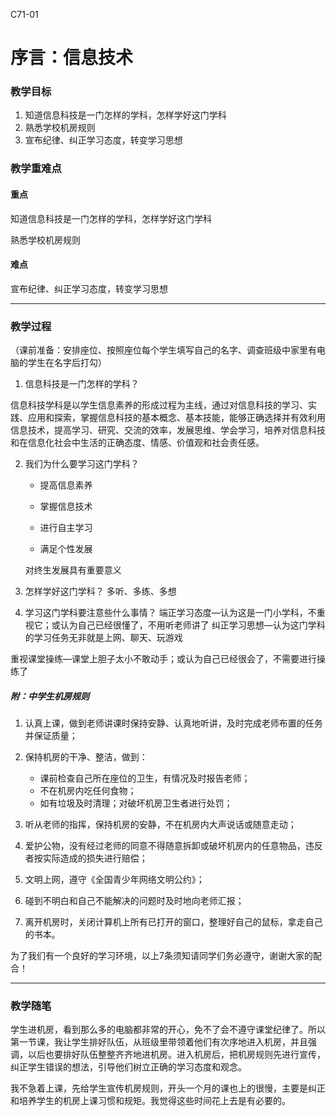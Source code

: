 C71-01

# 序言：信息技术

### 教学目标
1. 知道信息科技是一门怎样的学科，怎样学好这门学科
2. 熟悉学校机房规则
3. 宣布纪律、纠正学习态度，转变学习思想

### 教学重难点
#### 重点
知道信息科技是一门怎样的学科，怎样学好这门学科

熟悉学校机房规则

#### 难点
 宣布纪律、纠正学习态度，转变学习思想

------

### 教学过程
（课前准备：安排座位、按照座位每个学生填写自己的名字、调查班级中家里有电脑的学生在名字后打勾）

1. 信息科技是一门怎样的学科？

  信息科技学科是以学生信息素养的形成过程为主线，通过对信息科技的学习、实践、应用和探索，掌握信息科技的基本概念、基本技能，能够正确选择并有效利用信息技术，提高学习、研究、交流的效率，发展思维、学会学习，培养对信息科技和在信息化社会中生活的正确态度、情感、价值观和社会责任感。

2. 我们为什么要学习这门学科？

   - 提高信息素养

   - 掌握信息技术

   - 进行自主学习

   - 满足个性发展

   对终生发展具有重要意义
3. 怎样学好这门学科？
多听、多练、多想

4. 学习这门学科要注意些什么事情？
  端正学习态度—认为这是一门小学科，不重视它；或认为自己已经很懂了，不用听老师讲了
  纠正学习思想—认为这门学科的学习任务无非就是上网、聊天、玩游戏

  重视课堂操练—课堂上胆子太小不敢动手；或认为自己已经很会了，不需要进行操练了

##### 附：中学生机房规则
1. 认真上课，做到老师讲课时保持安静、认真地听讲，及时完成老师布置的任务并保证质量；
2. 保持机房的干净、整洁，做到：

   - 课前检查自己所在座位的卫生，有情况及时报告老师；
   - 不在机房内吃任何食物；
   - 如有垃圾及时清理；对破坏机房卫生者进行处罚；
3. 听从老师的指挥，保持机房的安静，不在机房内大声说话或随意走动；
4. 爱护公物，没有经过老师的同意不得随意拆卸或破坏机房内的任意物品，违反者按实际造成的损失进行赔偿；
5. 文明上网，遵守《全国青少年网络文明公约》；
6. 碰到不明白和自己不能解决的问题时及时地向老师汇报；
7. 离开机房时，关闭计算机上所有已打开的窗口，整理好自己的鼠标，拿走自己的书本。


为了我们有一个良好的学习环境，以上7条须知请同学们务必遵守，谢谢大家的配合！

----
### 教学随笔
学生进机房，看到那么多的电脑都非常的开心，免不了会不遵守课堂纪律了。所以第一节课，我让学生排好队伍，从班级里带领着他们有次序地进入机房，并且强调，以后也要排好队伍整整齐齐地进机房。进入机房后，把机房规则先进行宣传，纠正学生错误的想法，引导他们树立正确的学习态度和观念。

我不急着上课，先给学生宣传机房规则，开头一个月的课也上的很慢，主要是纠正和培养学生的机房上课习惯和规矩。我觉得这些时间花上去是有必要的。

